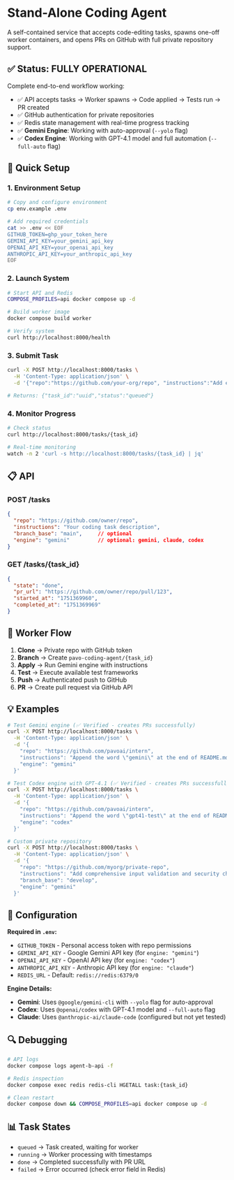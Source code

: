# Stand-Alone Coding Agent

A self-contained service that accepts code-editing tasks, spawns one-off worker containers, and opens PRs on GitHub with full private repository support.

## ✅ Status: **FULLY OPERATIONAL**

Complete end-to-end workflow working:
- ✅ API accepts tasks → Worker spawns → Code applied → Tests run → PR created
- ✅ GitHub authentication for private repositories  
- ✅ Redis state management with real-time progress tracking
- ✅ **Gemini Engine**: Working with auto-approval (`--yolo` flag)
- ✅ **Codex Engine**: Working with GPT-4.1 model and full automation (`--full-auto` flag)

## 🚀 Quick Setup

### 1. Environment Setup
```bash
# Copy and configure environment
cp env.example .env

# Add required credentials
cat >> .env << EOF
GITHUB_TOKEN=ghp_your_token_here
GEMINI_API_KEY=your_gemini_api_key
OPENAI_API_KEY=your_openai_api_key
ANTHROPIC_API_KEY=your_anthropic_api_key
EOF
```

### 2. Launch System
```bash
# Start API and Redis
COMPOSE_PROFILES=api docker compose up -d

# Build worker image  
docker compose build worker

# Verify system
curl http://localhost:8000/health
```

### 3. Submit Task
```bash
curl -X POST http://localhost:8000/tasks \
  -H 'Content-Type: application/json' \
  -d '{"repo":"https://github.com/your-org/repo", "instructions":"Add error handling"}'

# Returns: {"task_id":"uuid","status":"queued"}
```

### 4. Monitor Progress
```bash
# Check status
curl http://localhost:8000/tasks/{task_id}

# Real-time monitoring
watch -n 2 'curl -s http://localhost:8000/tasks/{task_id} | jq'
```

## 📋 API

### POST /tasks
```json
{
  "repo": "https://github.com/owner/repo",
  "instructions": "Your coding task description",
  "branch_base": "main",     // optional
  "engine": "gemini"         // optional: gemini, claude, codex
}
```

### GET /tasks/{task_id}
```json
{
  "state": "done",
  "pr_url": "https://github.com/owner/repo/pull/123",
  "started_at": "1751369960",
  "completed_at": "1751369969"
}
```

## 🔄 Worker Flow

1. **Clone** → Private repo with GitHub token
2. **Branch** → Create `pavo-coding-agent/{task_id}`  
3. **Apply** → Run Gemini engine with instructions
4. **Test** → Execute available test frameworks
5. **Push** → Authenticated push to GitHub
6. **PR** → Create pull request via GitHub API

## 💡 Examples

```bash
# Test Gemini engine (✅ Verified - creates PRs successfully)
curl -X POST http://localhost:8000/tasks \
  -H 'Content-Type: application/json' \
  -d '{
    "repo": "https://github.com/pavoai/intern",
    "instructions": "Append the word \"gemini\" at the end of README.md file",
    "engine": "gemini"
  }'

# Test Codex engine with GPT-4.1 (✅ Verified - creates PRs successfully)
curl -X POST http://localhost:8000/tasks \
  -H 'Content-Type: application/json' \
  -d '{
    "repo": "https://github.com/pavoai/intern",
    "instructions": "Append the word \"gpt41-test\" at the end of README.md file",
    "engine": "codex"
  }'

# Custom private repository
curl -X POST http://localhost:8000/tasks \
  -H 'Content-Type: application/json' \
  -d '{
    "repo": "https://github.com/myorg/private-repo",
    "instructions": "Add comprehensive input validation and security checks",
    "branch_base": "develop", 
    "engine": "gemini"
  }'
```

## 🔧 Configuration

**Required in `.env`:**
- `GITHUB_TOKEN` - Personal access token with repo permissions
- `GEMINI_API_KEY` - Google Gemini API key (for `engine: "gemini"`)
- `OPENAI_API_KEY` - OpenAI API key (for `engine: "codex"`)
- `ANTHROPIC_API_KEY` - Anthropic API key (for `engine: "claude"`)
- `REDIS_URL` - Default: `redis://redis:6379/0`

**Engine Details:**
- **Gemini**: Uses `@google/gemini-cli` with `--yolo` flag for auto-approval
- **Codex**: Uses `@openai/codex` with GPT-4.1 model and `--full-auto` flag
- **Claude**: Uses `@anthropic-ai/claude-code` (configured but not yet tested)

## 🔍 Debugging

```bash
# API logs
docker compose logs agent-b-api -f

# Redis inspection
docker compose exec redis redis-cli HGETALL task:{task_id}

# Clean restart
docker compose down && COMPOSE_PROFILES=api docker compose up -d
```

## 📊 Task States

- `queued` → Task created, waiting for worker
- `running` → Worker processing with timestamps
- `done` → Completed successfully with PR URL
- `failed` → Error occurred (check error field in Redis) 